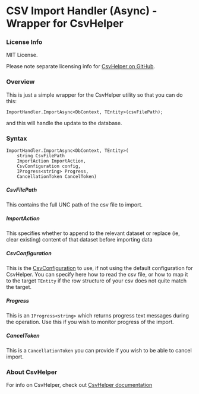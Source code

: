 # CSV Import Handler (Async) - Wrapper for CsvHelper


### License Info

MIT License.

Please note separate licensing info for [CsvHelper on GitHub].


### Overview

This is just a simple wrapper for the CsvHelper utility so that you can do this:
```
ImportHandler.ImportAsync<DbContext, TEntity>(csvFilePath);
```

and this will handle the update to the database.

### Syntax

```
ImportHandler.ImportAsync<DbContext, TEntity>(
    string CsvFilePath
    ImportAction ImportAction,
    CsvConfiguration config,
    IProgress<string> Progress,
    CancellationToken CancelToken)
````

##### CsvFilePath
This contains the full UNC path of the csv file to import.

##### ImportAction
This specifies whether to append to the relevant dataset or replace (ie, clear existing) content of that dataset before importing data

##### CsvConfiguration
This is the [CsvConfiguration] to use, if not using the default configuration for CsvHelper. You can specify here how to read the csv file, or how to map it to the target `TEntity` if the row structure of your csv does not quite match the target.

##### Progress
This is an `IProgress<string>` which returns progress text messages during the operation. Use this if you wish to monitor progress of the import.

##### CancelToken
This is a `CancellationToken` you can provide if you wish to be able to cancel import.

### About CsvHelper

For info on CsvHelper, check out [CsvHelper documentation]

[CsvHelper documentation]:http://joshclose.github.io/CsvHelper/
[CsvConfiguration]:http://joshclose.github.io/CsvHelper/\#configuration
[CsvHelper on GitHub]:https://github.com/JoshClose/CsvHelper
